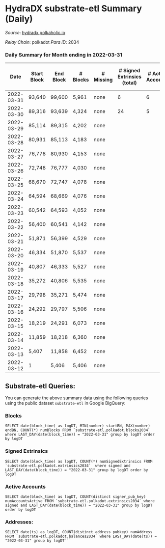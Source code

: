 # HydraDX substrate-etl Summary (Daily)

_Source_: [hydradx.polkaholic.io](https://hydradx.polkaholic.io)

*Relay Chain*: polkadot
*Para ID*: 2034



### Daily Summary for Month ending in 2022-03-31


| Date | Start Block | End Block | # Blocks | # Missing | # Signed Extrinsics (total) | # Active Accounts | # Addresses with Balances | # Events | # Transfers | # XCM Transfers In | # XCM Transfers Out |
| ---- | ----------- | --------- | -------- | --------- | --------------------------- | ----------------- | ------------------------- | -------- | ----------- | ------------------ | ------------------- |
| 2022-03-31 | 93,640 | 99,600 | 5,961 | none  | 6 | 6 | 28 | 11,951 |   |   |   |
| 2022-03-30 | 89,316 | 93,639 | 4,324 | none  | 24 | 5 | 28 | 8,811 | 21  |   |   |
| 2022-03-29 | 85,114 | 89,315 | 4,202 | none  |  |  | 7 | 8,411 |   |   |   |
| 2022-03-28 | 80,931 | 85,113 | 4,183 | none  |  |  | 7 | 8,369 |   |   |   |
| 2022-03-27 | 76,778 | 80,930 | 4,153 | none  |  |  | 7 | 8,310 |   |   |   |
| 2022-03-26 | 72,748 | 76,777 | 4,030 | none  |  |  | 7 | 8,063 |   |   |   |
| 2022-03-25 | 68,670 | 72,747 | 4,078 | none  |  |  | 7 | 8,159 |   |   |   |
| 2022-03-24 | 64,594 | 68,669 | 4,076 | none  |  |  | 7 | 8,159 |   |   |   |
| 2022-03-23 | 60,542 | 64,593 | 4,052 | none  |  |  | 7 | 8,107 |   |   |   |
| 2022-03-22 | 56,400 | 60,541 | 4,142 | none  |  |  | 7 | 8,288 |   |   |   |
| 2022-03-21 | 51,871 | 56,399 | 4,529 | none  |  |  | 7 | 9,061 |   |   |   |
| 2022-03-20 | 46,334 | 51,870 | 5,537 | none  |  |  | 7 | 11,079 |   |   |   |
| 2022-03-19 | 40,807 | 46,333 | 5,527 | none  |  |  | 7 | 11,061 |   |   |   |
| 2022-03-18 | 35,272 | 40,806 | 5,535 | none  |  |  | 7 | 11,075 |   |   |   |
| 2022-03-17 | 29,798 | 35,271 | 5,474 | none  |  |  | 7 | 10,953 |   |   |   |
| 2022-03-16 | 24,292 | 29,797 | 5,506 | none  |  |  | 7 | 11,016 |   |   |   |
| 2022-03-15 | 18,219 | 24,291 | 6,073 | none  |  |  | 7 | 12,154 |   |   |   |
| 2022-03-14 | 11,859 | 18,218 | 6,360 | none  |  |  | 7 | 12,726 |   |   |   |
| 2022-03-13 | 5,407 | 11,858 | 6,452 | none  |  |  | 7 | 12,909 |   |   |   |
| 2022-03-12 | 1 | 5,406 | 5,406 | none  |  |  | 7 | 10,816 |   |   |   |

## Substrate-etl Queries:
You can generate the above summary data using the following queries using the public dataset `substrate-etl` in Google BigQuery:


### Blocks
```
SELECT date(block_time) as logDT, MIN(number) startBN, MAX(number) endBN, COUNT(*) numBlocks FROM `substrate-etl.polkadot.blocks2034`  where LAST_DAY(date(block_time)) = "2022-03-31" group by logDT order by logDT
```


### Signed Extrinsics
```
SELECT date(block_time) as logDT, COUNT(*) numSignedExtrinsics FROM `substrate-etl.polkadot.extrinsics2034`  where signed and LAST_DAY(date(block_time)) = "2022-03-31" group by logDT order by logDT
```


### Active Accounts
```
SELECT date(block_time) as logDT, COUNT(distinct signer_pub_key) numAccountsActive FROM `substrate-etl.polkadot.extrinsics2034` where signed and LAST_DAY(date(block_time)) = "2022-03-31" group by logDT order by logDT
```


### Addresses:
```
SELECT date(ts) as logDT, COUNT(distinct address_pubkey) numAddress FROM `substrate-etl.polkadot.balances2034` where LAST_DAY(date(ts)) = "2022-03-31" group by logDT```

